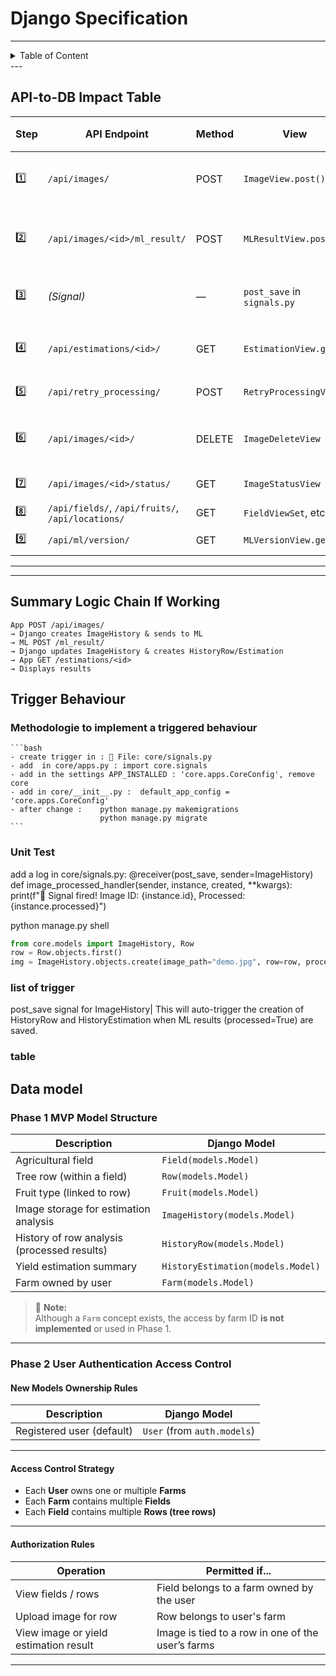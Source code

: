 # Django Specification
---
<details>
<summary>Table of Content</summary>

<!-- TOC -->
- [Django Specification](#django-specification)
  - [API-to-DB Impact Table](#api-to-db-impact-table)
  - [Summary Logic Chain If Working](#summary-logic-chain-if-working)
  - [Trigger Behaviour](#trigger-behaviour)
    - [Methodologie to implement a triggered behaviour](#methodologie-to-implement-a-triggered-behaviour)
    - [Unit Test](#unit-test)
    - [list of trigger](#list-of-trigger)
    - [table](#table)
  - [Data model](#data-model)
    - [**Phase 1 MVP Model Structure**](#phase-1-mvp-model-structure)
    - [**Phase 2 User Authentication Access Control**](#phase-2-user-authentication-access-control)
<!-- TOC END -->
 
</details>
---
 


## API-to-DB Impact Table


| Step | API Endpoint | Method | View | DB Impact | Consequence After Request | ➡️ Triggers Step |
|------|--------------|--------|------|-----------|----------------------------|------------------|
| 1️⃣ | `/api/images/` | POST | `ImageView.post()` | ✅ Creates `ImageHistory`<br>🖼️ Saves image to storage | 🔁 Sends image to ML (`/process-image/`) | ⏩ Step 2️⃣ |
| 2️⃣ | `/api/images/<id>/ml_result/` | POST | `MLResultView.post()` | 🔄 Updates `ImageHistory`:<br>• `nb_fruit`, `confidence_score`, `processed = True` | 🧠 Triggers signal: `post_save(ImageHistory)` | ⏩ Step 3️⃣ |
| 3️⃣ | *(Signal)* | — | `post_save` in `signals.py` | ✅ Creates:<br>• `HistoryRow`<br>• `HistoryEstimation` | 💾 Saves estimation (calculated from row & fruit) | ⏩ Step 4️⃣ |
| 4️⃣ | `/api/estimations/<id>/` | GET | `EstimationView.get()` | ❌ No DB write | 📤 Returns `plant_fruit`, `plant_kg`, `row_kg`, `confidence_score` | 🔚 Final user-visible result |
| 5️⃣ | `/api/retry_processing/` | POST | `RetryProcessingView` | ❌ No DB write | 🔁 Re-sends existing image to ML | ⏩ Step 2️⃣ again |
| 6️⃣ | `/api/images/<id>/` | DELETE | `ImageDeleteView` | 🗑 Deletes `ImageHistory`<br>🖼 Deletes file from storage | ⚠️ History data not deleted | 🔚 Clean-up |
| 7️⃣ | `/api/images/<id>/status/` | GET | `ImageStatusView` | ❌ No DB write | 📤 Returns `processed: true/false` | 🔚 Polling mechanism |
| 8️⃣ | `/api/fields/`, `/api/fruits/`, `/api/locations/` | GET | `FieldViewSet`, etc. | ❌ No DB write | 📤 Returns static data | 🔚 App init |
| 9️⃣ | `/api/ml/version/` | GET | `MLVersionView.get()` | ❌ No DB write | ✅ Confirms ML is online (or not) | 🔚 Dev check only |

---


---

## Summary Logic Chain If Working

```
App POST /api/images/ 
→ Django creates ImageHistory & sends to ML 
→ ML POST /ml_result/ 
→ Django updates ImageHistory & creates HistoryRow/Estimation 
→ App GET /estimations/<id> 
→ Displays results
```

 
## Trigger Behaviour



### Methodologie to implement a triggered behaviour
    ```bash
    - create trigger in : 📁 File: core/signals.py 
    - add  in core/apps.py : import core.signals   
    - add in the settings APP_INSTALLED : 'core.apps.CoreConfig', remove core
    - add in core/__init__.py :  default_app_config = 'core.apps.CoreConfig'
    - after change :    python manage.py makemigrations
                        python manage.py migrate
    ```

### Unit Test
add a log in core/signals.py:
@receiver(post_save, sender=ImageHistory)
def image_processed_handler(sender, instance, created, **kwargs):
    print(f"🔔 Signal fired! Image ID: {instance.id}, Processed: {instance.processed}")


python manage.py shell
```python 
from core.models import ImageHistory, Row
row = Row.objects.first()
img = ImageHistory.objects.create(image_path="demo.jpg", row=row, processed=True)
```

### list of trigger
post_save signal for ImageHistory| This will auto-trigger the creation of HistoryRow and HistoryEstimation when ML results (processed=True) are saved.




### table
 



## Data model

### **Phase 1 MVP Model Structure**

| Description                                  | Django Model                  |
|----------------------------------------------|-------------------------------|
| Agricultural field                           | `Field(models.Model)`         |
| Tree row (within a field)                    | `Row(models.Model)`           |
| Fruit type (linked to row)                   | `Fruit(models.Model)`         |
| Image storage for estimation analysis        | `ImageHistory(models.Model)`  |
| History of row analysis (processed results)  | `HistoryRow(models.Model)`    |
| Yield estimation summary                     | `HistoryEstimation(models.Model)` |
| Farm owned by user                           | `Farm(models.Model)`       |

> 🔸 **Note:**  
Although a `Farm` concept exists, the access by farm ID **is not implemented** or used in Phase 1.

---

### **Phase 2 User Authentication Access Control**

#### **New Models Ownership Rules**

| Description               | Django Model               |
|---------------------------|----------------------------|
| Registered user (default) | `User` (from `auth.models`)|

---

#### **Access Control Strategy**

- Each **User** owns one or multiple **Farms**
- Each **Farm** contains multiple **Fields**
- Each **Field** contains multiple **Rows (tree rows)**

---

#### **Authorization Rules**

| Operation                             | Permitted if...                                    |
|---------------------------------------|----------------------------------------------------|
| View fields / rows                    | Field belongs to a farm owned by the user          |
| Upload image for row                  | Row belongs to user's farm                         |
| View image or yield estimation result | Image is tied to a row in one of the user’s farms  |

---